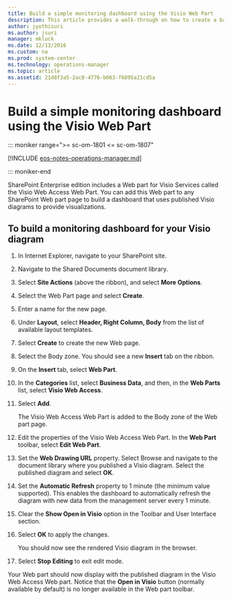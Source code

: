 ```yaml
---
title: Build a simple monitoring dashboard using the Visio Web Part
description: This article provides a walk-through on how to create a basic monitoring dashboard in SharePoint linking to your Visio drawing.
author: jyothisuri
ms.author: jsuri
manager: mkluck
ms.date: 12/13/2016
ms.custom: na
ms.prod: system-center
ms.technology: operations-manager
ms.topic: article
ms.assetid: 21d8f3a5-2ac8-4776-b063-f6895a21cd5a
---
```


# Build a simple monitoring dashboard using the Visio Web Part

::: moniker range=">= sc-om-1801 <= sc-om-1807"

[!INCLUDE [eos-notes-operations-manager.md](../includes/eos-notes-operations-manager.md)]

::: moniker-end

SharePoint Enterprise edition includes a Web part for Visio Services called the Visio Web Access Web Part. You can add this Web part to any SharePoint Web part page to build a dashboard that uses published Visio diagrams to provide visualizations.  

## To build a monitoring dashboard for your Visio diagram  

1.  In Internet Explorer, navigate to your SharePoint site.  

2.  Navigate to the Shared Documents document library.  

3.  Select **Site Actions** (above the ribbon), and select **More Options**.  

4.  Select the Web Part page and select **Create**.  

5.  Enter a name for the new page.  

6.  Under **Layout**, select **Header, Right Column, Body** from the list of available layout templates.  

7.  Select **Create** to create the new Web page.  

8.  Select the Body zone. You should see a new **Insert** tab on the ribbon.  

9. On the **Insert** tab, select **Web Part**.  

10. In the **Categories** list, select **Business Data**, and then, in the **Web Parts** list, select **Visio Web Access**.  

11. Select **Add**.  

    The Visio Web Access Web Part is added to the Body zone of the Web part page.  

12. Edit the properties of the Visio Web Access Web Part. In the **Web Part** toolbar, select **Edit Web Part**.  

13. Set the **Web Drawing URL** property. Select Browse and navigate to the document library where you published a Visio diagram. Select the published diagram and select **OK**.  

14. Set the **Automatic Refresh** property to 1 minute (the minimum value supported). This enables the dashboard to automatically refresh the diagram with new data from the management server every 1 minute.  

15. Clear the **Show Open in Visio** option in the Toolbar and User Interface section.  

16. Select **OK** to apply the changes.  

    You should now see the rendered Visio diagram in the browser.  

17. Select **Stop Editing** to exit edit mode.  

Your Web part should now display with the published diagram in the Visio Web Access Web part. Notice that the **Open in Visio** button (normally available by default) is no longer available in the Web part toolbar.  
